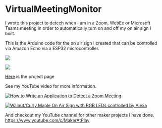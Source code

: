 # VirtualMeetingMonitor

I wrote this project to detech when I am in a Zoom, WebEx or Microsoft Teams meeting in order to automatically turn on and off my on air sign I built.


This is the Arduino code for the on air sign I created that can be controlled via Amazon Echo via a ESP32 microcontroller.


![](http://www.makeratplay.com/projects/43/AppUI.png)

![](http://www.makeratplay.com/assets/img/portfolio/thumbnails/43.jpg)

 [Here](http://makeratplay.com/project/43/) is the project page
 

See my YouTube video for more information.

[![How to Write an Application to Detect a Zoom Meeting](https://img.youtube.com/vi/sqYLpXk6cFc/0.jpg)](https://youtu.be/sqYLpXk6cFc "How to Write an Application to Detect a Zoom Meeting")


[![Walnut/Curly Maple On Air Sign with RGB LEDs controlled by Alexa](https://img.youtube.com/vi/_AaS32MWL8E/0.jpg)](https://youtu.be/_AaS32MWL8E "Walnut/Curly Maple On Air Sign with RGB LEDs controlled by Alexa")


And checkout my YouTube channel for other maker projects I have done. https://www.youtube.com/c/MakerAtPlay
